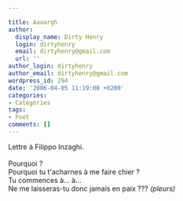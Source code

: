 ```yaml
---

title: Aaaargh
author:
  display_name: Dirty Henry
  login: dirtyhenry
  email: dirtyhenry@gmail.com
  url: ''
author_login: dirtyhenry
author_email: dirtyhenry@gmail.com
wordpress_id: 294
date: '2006-04-05 11:19:00 +0200'
categories:
- Catégories
tags:
- Foot
comments: []
---
```

Lettre à Filippo Inzaghi.<br /><br />Pourquoi ?<br />Pourquoi tu t'acharnes à me faire chier ?<br />Tu commences à... à...<br />Ne me laisseras-tu donc jamais en paix ??? <span style="font-style:italic;">(pleurs)</span>

